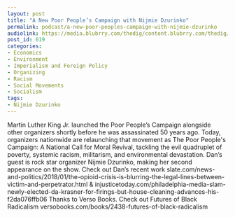 ```yaml
---
layout: post
title: "A New Poor People’s Campaign with Nijmie Dzurinko"
permalink: podcast/a-new-poor-peoples-campaign-with-nijmie-dzurinko
audiolink: https://media.blubrry.com/thedig/content.blubrry.com/thedig/The_Dig_-_EP_81_-_Dzurinko2.mp3
post_id: 619
categories: 
- Economics
- Environment
- Imperialism and Foreign Policy
- Organizing
- Racism
- Social Movements
- Socialism
tags: 
- Nijmie Dzurinko
---
```


Martin Luther King Jr. launched the Poor People’s Campaign alongside other organizers shortly before he was assassinated 50 years ago. Today, organizers nationwide are relaunching that movement as The Poor People's Campaign: A National Call for Moral Revival, tackling the evil quadruplet of poverty, systemic racism, militarism, and environmental devastation. Dan’s guest is rock star organizer Nijmie Dzurinko, making her second appearance on the show. Check out Dan’s recent work slate.com/news-and-politics/2018/01/the-opioid-crisis-is-blurring-the-legal-lines-between-victim-and-perpetrator.html & injusticetoday.com/philadelphia-media-slam-newly-elected-da-krasner-for-firings-but-house-cleaning-advances-his-f2da076ffb06 Thanks to Verso Books. Check out Futures of Black Radicalism versobooks.com/books/2438-futures-of-black-radicalism